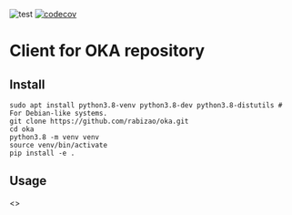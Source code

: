 ![test](https://github.com/rabizao/oka/workflows/test/badge.svg)
[![codecov](https://codecov.io/gh/rabizao/oka/branch/main/graph/badge.svg)](https://codecov.io/gh/rabizao/oka)

# Client for OKA repository

Install
-------

    sudo apt install python3.8-venv python3.8-dev python3.8-distutils # For Debian-like systems.
    git clone https://github.com/rabizao/oka.git
    cd oka
    python3.8 -m venv venv
    source venv/bin/activate
    pip install -e .

Usage
---

<<transfer>>
